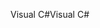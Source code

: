 <span data-ttu-id="691ed-101">Visual C#</span><span class="sxs-lookup"><span data-stu-id="691ed-101">Visual C#</span></span>